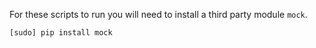For these scripts to run you will need to install a third party module `mock`.

```bash
[sudo] pip install mock
```
